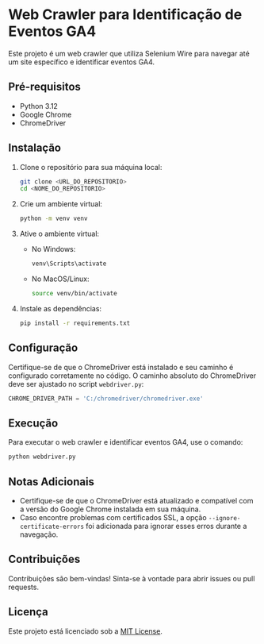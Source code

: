 
# Web Crawler para Identificação de Eventos GA4

Este projeto é um web crawler que utiliza Selenium Wire para navegar até um site específico e identificar eventos GA4.

## Pré-requisitos

- Python 3.12
- Google Chrome
- ChromeDriver

## Instalação

1. Clone o repositório para sua máquina local:
    ```sh
    git clone <URL_DO_REPOSITORIO>
    cd <NOME_DO_REPOSITORIO>
    ```

2. Crie um ambiente virtual:
    ```sh
    python -m venv venv
    ```

3. Ative o ambiente virtual:

    - No Windows:
        ```sh
        venv\Scripts\activate
        ```
    - No MacOS/Linux:
        ```sh
        source venv/bin/activate
        ```

4. Instale as dependências:
    ```sh
    pip install -r requirements.txt
    ```

## Configuração

Certifique-se de que o ChromeDriver está instalado e seu caminho é configurado corretamente no código. O caminho absoluto do ChromeDriver deve ser ajustado no script `webdriver.py`:
```python
CHROME_DRIVER_PATH = 'C:/chromedriver/chromedriver.exe'
```

## Execução

Para executar o web crawler e identificar eventos GA4, use o comando:
```sh
python webdriver.py
```

## Notas Adicionais

- Certifique-se de que o ChromeDriver está atualizado e compatível com a versão do Google Chrome instalada em sua máquina.
- Caso encontre problemas com certificados SSL, a opção `--ignore-certificate-errors` foi adicionada para ignorar esses erros durante a navegação.

## Contribuições

Contribuições são bem-vindas! Sinta-se à vontade para abrir issues ou pull requests.

## Licença

Este projeto está licenciado sob a [MIT License](LICENSE).
